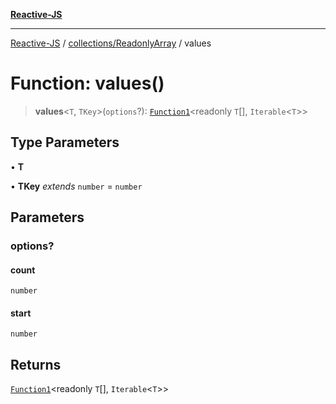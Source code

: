 [**Reactive-JS**](../../../README.md)

***

[Reactive-JS](../../../README.md) / [collections/ReadonlyArray](../README.md) / values

# Function: values()

> **values**\<`T`, `TKey`\>(`options`?): [`Function1`](../../../functions/type-aliases/Function1.md)\<readonly `T`[], `Iterable`\<`T`\>\>

## Type Parameters

• **T**

• **TKey** *extends* `number` = `number`

## Parameters

### options?

#### count

`number`

#### start

`number`

## Returns

[`Function1`](../../../functions/type-aliases/Function1.md)\<readonly `T`[], `Iterable`\<`T`\>\>
